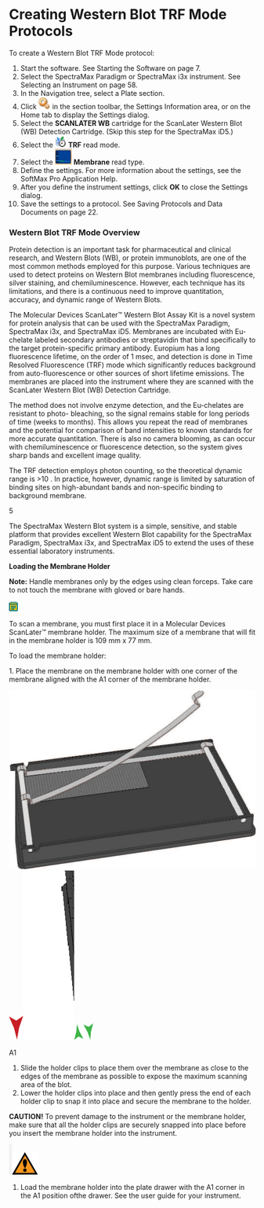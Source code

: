 # Creating Western Blot TRF Mode Protocols



To create a Western Blot TRF Mode protocol:

1. Start the software. See Starting the Software on page 7.
2. Select the SpectraMax Paradigm or SpectraMax i3x instrument. See Selecting an Instrument on page 58.
3. In the Navigation tree, select a Plate section.
4. Click ![](<../../../.gitbook/assets/1 (6) (1).jpeg>) in the section toolbar, the Settings Information area, or on the Home tab to display the Settings dialog.
5. Select the **SCANLATER WB** cartridge for the ScanLater Western Blot (WB) Detection Cartridge. (Skip this step for the SpectraMax iD5.)
6. Select the ![](<../../../.gitbook/assets/2 (5) (1).jpeg>) **TRF** read mode.
7. Select the ![](<../../../.gitbook/assets/3 (1) (1) (1).jpeg>) **Membrane** read type.
8. Define the settings. For more information about the settings, see the SoftMax Pro Application Help.
9. After you define the instrument settings, click **OK** to close the Settings dialog.
10. Save the settings to a protocol. See Saving Protocols and Data Documents on page 22.

### Western Blot TRF Mode Overview

Protein detection is an important task for pharmaceutical and clinical research, and Western Blots (WB), or protein immunoblots, are one of the most common methods employed for this purpose. Various techniques are used to detect proteins on Western Blot membranes including fluorescence, silver staining, and chemiluminescence. However, each technique has its limitations, and there is a continuous need to improve quantitation, accuracy, and dynamic range of Western Blots.

The Molecular Devices ScanLater™ Western Blot Assay Kit is a novel system for protein analysis that can be used with the SpectraMax Paradigm, SpectraMax i3x, and SpectraMax iD5. Membranes are incubated with Eu-chelate labeled secondary antibodies or streptavidin that bind specifically to the target protein-specific primary antibody. Europium has a long fluorescence lifetime, on the order of 1 msec, and detection is done in Time Resolved Fluorescence (TRF) mode which significantly reduces background from auto-fluorescence or other sources of short lifetime emissions. The membranes are placed into the instrument where they are scanned with the ScanLater Western Blot (WB) Detection Cartridge.

The method does not involve enzyme detection, and the Eu-chelates are resistant to photo- bleaching, so the signal remains stable for long periods of time (weeks to months). This allows you repeat the read of membranes and the potential for comparison of band intensities to known standards for more accurate quantitation. There is also no camera blooming, as can occur with chemiluminescence or fluorescence detection, so the system gives sharp bands and excellent image quality.

The TRF detection employs photon counting, so the theoretical dynamic range is >10 . In practice, however, dynamic range is limited by saturation of binding sites on high-abundant bands and non-specific binding to background membrane.

5

The SpectraMax Western Blot system is a simple, sensitive, and stable platform that provides excellent Western Blot capability for the SpectraMax Paradigm, SpectraMax i3x, and SpectraMax iD5 to extend the uses of these essential laboratory instruments.

**Loading the Membrane Holder**

**Note:** Handle membranes only by the edges using clean forceps. Take care to not touch the membrane with gloved or bare hands.

![](<../../../.gitbook/assets/4 (8) (1) (1).png>)

To scan a membrane, you must first place it in a Molecular Devices ScanLater™ membrane holder. The maximum size of a membrane that will fit in the membrane holder is 109 mm x 77 mm.

To load the membrane holder:

1\. Place the membrane on the membrane holder with one corner of the membrane aligned with the A1 corner of the membrane holder.

![](<../../../.gitbook/assets/0 (2) (1) (1).png>)![](<../../../.gitbook/assets/1 (3) (1) (1).png>)![](<../../../.gitbook/assets/2 (2) (1) (1).png>)![](<../../../.gitbook/assets/3 (6) (1) (1).png>)![](<../../../.gitbook/assets/4 (6) (1) (1).png>)

A1

1. Slide the holder clips to place them over the membrane as close to the edges of the membrane as possible to expose the maximum scanning area of the blot.
2. Lower the holder clips into place and then gently press the end of each holder clip to snap it into place and secure the membrane to the holder.

**CAUTION!** To prevent damage to the instrument or the membrane holder, make sure that all the holder clips are securely snapped into place before you insert the membrane holder into the instrument.

![](<../../../.gitbook/assets/5 (5) (1) (1).png>)![](<../../../.gitbook/assets/6 (5) (1) (1).png>)

1. Load the membrane holder into the plate drawer with the A1 corner in the A1 position ofthe drawer. See the user guide for your instrument.
